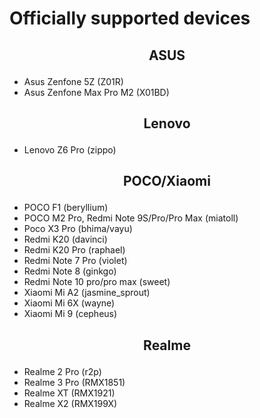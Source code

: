 # Officially supported devices

## <p align="center"> ASUS <p/>
-  Asus Zenfone 5Z (Z01R)
-  Asus Zenfone Max Pro M2 (X01BD)

## <p align="center"> Lenovo <p/>
-  Lenovo Z6 Pro (zippo)

## <p align="center"> POCO/Xiaomi <p/>
-  POCO F1 (beryllium)
-  POCO M2 Pro, Redmi Note 9S/Pro/Pro Max (miatoll)
-  Poco X3 Pro (bhima/vayu)
-  Redmi K20 (davinci)
-  Redmi K20 Pro (raphael)
-  Redmi Note 7 Pro (violet)
-  Redmi Note 8 (ginkgo)
-  Redmi Note 10 pro/pro max (sweet)
-  Xiaomi Mi A2 (jasmine_sprout)
-  Xiaomi Mi 6X (wayne)
-  Xiaomi Mi 9 (cepheus)

## <p align="center"> Realme <p/>
-  Realme 2 Pro (r2p)
-  Realme 3 Pro (RMX1851)
-  Realme XT (RMX1921)
-  Realme X2 (RMX199X)
